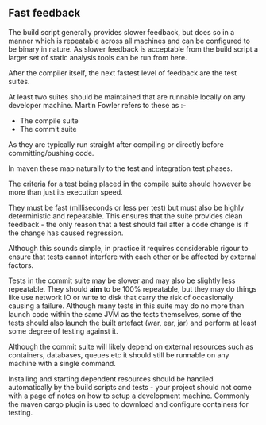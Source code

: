 ## Fast feedback

The build script generally provides slower feedback, but does so in a manner which is repeatable across all machines and can be configured to be binary in nature. As slower feedback is acceptable from the build script a larger set of static analysis tools can be run from here.

After the compiler itself, the next fastest level of feedback are the test suites.

At least two suites should be maintained that are runnable locally on any developer machine. Martin Fowler refers to these as :-

* The compile suite
* The commit suite

As they are typically run straight after compiling or directly before committing/pushing code.

In maven these map naturally to the test and integration test phases.

The criteria for a test being placed in the compile suite should however be more than just its execution speed. 

They must be fast (milliseconds or less per test) but must also be highly deterministic and repeatable. This ensures that the suite provides clean feedback - the only reason that a test should fail after a code change is if the change has caused regression.

Although this sounds simple, in practice it requires considerable rigour to ensure that tests cannot interfere with each other or be affected by external factors. 

Tests in the commit suite may be slower and may also be slightly less repeatable. They should **aim** to be 100% repeatable, but they may do things like use network IO or write to disk that carry the risk of occasionally causing a failure. Although many tests in this suite may do no more than launch code within the same JVM as the tests themselves, some of the tests should also launch the built artefact (war, ear, jar) and perform at least some degree of testing against it.

Although the commit suite will likely depend on external resources such as containers, databases, queues etc it should still be runnable on any machine with a single command. 

Installing and starting dependent resources should be handled automatically by the build scripts and tests - your project should not come with a page of notes on how to setup a development machine. Commonly the maven cargo plugin is used to download and configure containers for testing.
